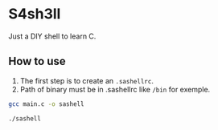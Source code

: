 # S4sh3ll
Just a DIY shell to learn C.

## How to use

1. The first step is to create an `.sashellrc`.
2. Path of binary must be in .sashellrc like `/bin` for exemple.

```bash
gcc main.c -o sashell

./sashell
```
